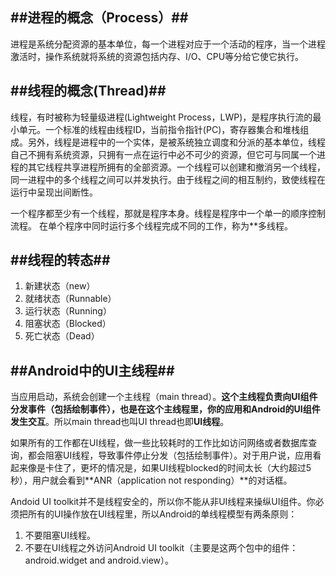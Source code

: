 
##进程的概念（Process）##
---  
进程是系统分配资源的基本单位，每一个进程对应于一个活动的程序，当一个进程激活时，操作系统就将系统的资源包括内存、I/O、CPU等分给它使它执行。 

##线程的概念(Thread)##
---
线程，有时被称为轻量级进程(Lightweight Process，LWP)，是程序执行流的最小单元。一个标准的线程由线程ID，当前指令指针(PC)，寄存器集合和堆栈组成。另外，线程是进程中的一个实体，是被系统独立调度和分派的基本单位，线程自己不拥有系统资源，只拥有一点在运行中必不可少的资源，但它可与同属一个进程的其它线程共享进程所拥有的全部资源。一个线程可以创建和撤消另一个线程，同一进程中的多个线程之间可以并发执行。由于线程之间的相互制约，致使线程在运行中呈现出间断性。

一个程序都至少有一个线程，那就是程序本身。线程是程序中一个单一的顺序控制流程。 在单个程序中同时运行多个线程完成不同的工作，称为**多线程。

##线程的转态##
---
1. 新建状态（new）
2. 就绪状态（Runnable）
3. 运行状态（Running）
4. 阻塞状态（Blocked）
5. 死亡状态（Dead）

##Android中的UI主线程##
---
当应用启动，系统会创建一个主线程（main thread）。**这个主线程负责向UI组件分发事件（包括绘制事件），也是在这个主线程里，你的应用和Android的UI组件发生交互**。所以main thread也叫UI thread也即**UI线程**。

如果所有的工作都在UI线程，做一些比较耗时的工作比如访问网络或者数据库查询，都会阻塞UI线程，导致事件停止分发（包括绘制事件）。对于用户说，应用看起来像是卡住了，更坏的情况是，如果UI线程blocked的时间太长（大约超过5秒），用户就会看到**ANR（application not responding）**的对话框。

Andoid UI toolkit并不是线程安全的，所以你不能从非UI线程来操纵UI组件。你必须把所有的UI操作放在UI线程里，所以Android的单线程模型有两条原则：  
1. 不要阻塞UI线程。   
2. 不要在UI线程之外访问Android UI toolkit（主要是这两个包中的组件：android.widget and android.view）。
